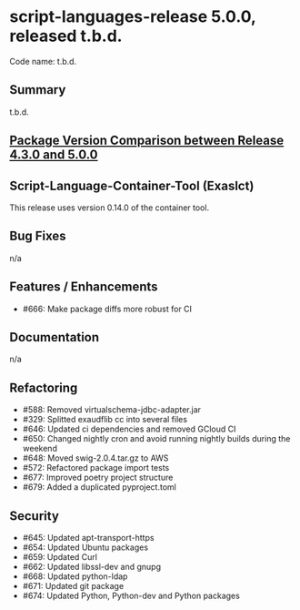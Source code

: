 # script-languages-release 5.0.0, released t.b.d.

Code name: t.b.d.

## Summary

t.b.d.

## [Package Version Comparison between Release 4.3.0 and 5.0.0](package_diffs/5.0.0/README.md)
  
## Script-Language-Container-Tool (Exaslct)

This release uses version 0.14.0 of the container tool.

## Bug Fixes

 n/a

## Features / Enhancements

 - #666: Make package diffs more robust for CI

## Documentation

 n/a

## Refactoring

 - #588: Removed virtualschema-jdbc-adapter.jar
 - #329: Splitted exaudflib cc into several files
 - #646: Updated ci dependencies and removed GCloud CI
 - #650: Changed nightly cron and avoid running nightly builds during the weekend
 - #648: Moved swig-2.0.4.tar.gz to AWS
 - #572: Refactored package import tests
 - #677: Improved poetry project structure
 - #679: Added a duplicated pyproject.toml 

## Security

 - #645: Updated apt-transport-https
 - #654: Updated Ubuntu packages
 - #659: Updated Curl
 - #662: Updated libssl-dev and gnupg
 - #668: Updated python-ldap
 - #671: Updated git package
 - #674: Updated Python, Python-dev and Python packages
